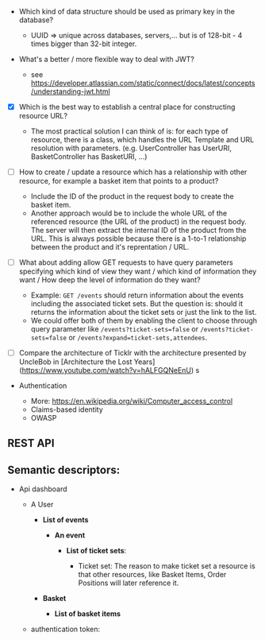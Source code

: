 - Which kind of data structure should be used as primary key in the database?
  + UUID => unique across databases, servers,... but is of 128-bit - 4 times bigger than 32-bit integer.

- What's a better / more flexible way to deal with JWT?
  + see https://developer.atlassian.com/static/connect/docs/latest/concepts/understanding-jwt.html

- [x] Which is the best way to establish a central place for constructing
  resource URL?
  + The most practical solution I can think of is: for each type of resource,
    there is a class, which handles the URL Template and URL resolution with
    parameters. (e.g. UserController has UserURI, BasketController has BasketURI, ...)

- [ ] How to create / update a resource which has a relationship with other
  resource, for example a basket item that points to a product?
  + Include the ID of the product in the request body to create the basket item.
  + Another approach would be to include the whole URL of the referenced resource (the URL of the product)
    in the request body. The server will then extract the internal ID of the product from the URL.
    This is always possible because there is a 1-to-1 relationship between the product and it's reprentation / URL.

- [ ] What about adding allow GET requests to have query parameters specifying which kind of view
  they want / which kind of information they want / How deep the level of information do they want?
  + Example: `GET /events` should return information about the events including
    the associated ticket sets.  But the question is: should it returns the
    information about the ticket sets or just the link to the list.
  + We could offer both of them by enabling the client to choose through query
    parameter like `/events?ticket-sets=false` or  `/events?ticket-sets=false`
    or `/events?expand=ticket-sets,attendees`.

- [ ] Compare the architecture of Ticklr with the architecture presented by UncleBob in [Architecture the Lost Years] (https://www.youtube.com/watch?v=hALFGQNeEnU)
  s

- Authentication

  + More: https://en.wikipedia.org/wiki/Computer_access_control
  + Claims-based identity
  + OWASP



REST API
--------

## Semantic descriptors:

- Api dashboard

  - A User

    - __List of events__

      - __An event__

        - __List of ticket sets__: 

          - Ticket set: The reason to make ticket set a resource is that other resources, like Basket Items,
            Order Positions will later reference it.

    - __Basket__

      - __List of basket items__

  - authentication token:


